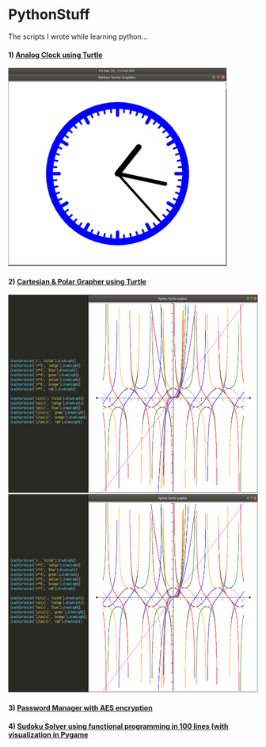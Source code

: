 # PythonStuff
The scripts I wrote while learning python...

#### 1) [Analog Clock using Turtle](https://github.com/Sud0-u53r/PythonStuff/blob/master/analog_clock.py)
<img src="https://raw.githubusercontent.com/Sud0-u53r/PythonStuff/master/imgs/analog_clock.png" alt="AnalogClock.png" height="400">

#### 2) [Cartesian & Polar Grapher using Turtle](https://github.com/Sud0-u53r/PythonStuff/blob/master/grapher.py)
<img src="https://raw.githubusercontent.com/Sud0-u53r/PythonStuff/master/imgs/grapher.png" alt="Grapher.png" height="400">
<img src="https://raw.githubusercontent.com/Sud0-u53r/PythonStuff/master/imgs/grapher.png" alt="Grapher.png" height="400">

#### 3) [Password Manager with AES encryption](https://github.com/Sud0u53r/PythonStuff/blob/master/mySafe.py)
#### 4) [Sudoku Solver using functional programming in 100 lines (with visualization in Pygame](https://github.com/Sud0u53r/PythonStuff/blob/master/sudoku_solver_100lines.py)
